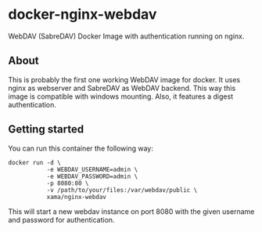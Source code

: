 # docker-nginx-webdav
WebDAV (SabreDAV) Docker Image with authentication running on nginx.

## About

This is probably the first one working WebDAV image for docker.
It uses nginx as webserver and SabreDAV as WebDAV backend. This way this image is compatible with windows mounting.
Also, it features a digest authentication.

## Getting started

You can run this container the following way:

````
docker run -d \
           -e WEBDAV_USERNAME=admin \
           -e WEBDAV_PASSWORD=admin \
           -p 8080:80 \
           -v /path/to/your/files:/var/webdav/public \
           xama/nginx-webdav
````

This will start a new webdav instance on port 8080 with the given username and password for authentication.
